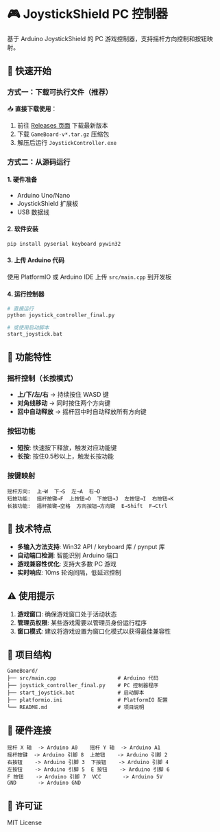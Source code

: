 # 🎮 JoystickShield PC 控制器

基于 Arduino JoystickShield 的 PC 游戏控制器，支持摇杆方向控制和按钮映射。

## 🚀 快速开始

### 方式一：下载可执行文件（推荐）

📥 **直接下载使用**：

1. 前往 [Releases 页面](https://github.com/14790897/GameBoard/releases) 下载最新版本
2. 下载 `GameBoard-v*.tar.gz` 压缩包
3. 解压后运行 `JoystickController.exe`

### 方式二：从源码运行

#### 1. 硬件准备

- Arduino Uno/Nano
- JoystickShield 扩展板
- USB 数据线

#### 2. 软件安装

```bash
pip install pyserial keyboard pywin32
```

#### 3. 上传 Arduino 代码

使用 PlatformIO 或 Arduino IDE 上传 `src/main.cpp` 到开发板

#### 4. 运行控制器

```bash
# 直接运行
python joystick_controller_final.py

# 或使用启动脚本
start_joystick.bat
```

## 🎯 功能特性

### 摇杆控制（长按模式）
- **上/下/左/右** → 持续按住 WASD 键
- **对角线移动** → 同时按住两个方向键
- **回中自动释放** → 摇杆回中时自动释放所有方向键

### 按钮功能

- **短按**: 快速按下释放，触发对应功能键
- **长按**: 按住0.5秒以上，触发长按功能

### 按键映射

```text
摇杆方向:  上→W  下→S  左→A  右→D
短按功能:  摇杆按键→F  上按钮→O  下按钮→J  左按钮→I  右按钮→K
长按功能:  摇杆按键→空格  方向按钮→方向键  E→Shift  F→Ctrl
```

## 🔧 技术特点

- **多输入方法支持**: Win32 API / keyboard 库 / pynput 库
- **自动端口检测**: 智能识别 Arduino 端口
- **游戏兼容性优化**: 支持大多数 PC 游戏
- **实时响应**: 10ms 轮询间隔，低延迟控制

## ⚠️ 使用提示

1. **游戏窗口**: 确保游戏窗口处于活动状态
2. **管理员权限**: 某些游戏需要以管理员身份运行程序
3. **窗口模式**: 建议将游戏设置为窗口化模式以获得最佳兼容性

## 📁 项目结构

```text
GameBoard/
├── src/main.cpp                    # Arduino 代码
├── joystick_controller_final.py    # PC 控制器程序
├── start_joystick.bat              # 启动脚本
├── platformio.ini                  # PlatformIO 配置
└── README.md                       # 项目说明
```

## 🔧 硬件连接

```text
摇杆 X 轴  -> Arduino A0    摇杆 Y 轴  -> Arduino A1
摇杆按键  -> Arduino 引脚 8  上按钮    -> Arduino 引脚 2
右按钮    -> Arduino 引脚 3  下按钮    -> Arduino 引脚 4
左按钮    -> Arduino 引脚 5  E 按钮    -> Arduino 引脚 6
F 按钮    -> Arduino 引脚 7  VCC       -> Arduino 5V
GND       -> Arduino GND
```

## 📄 许可证

MIT License
